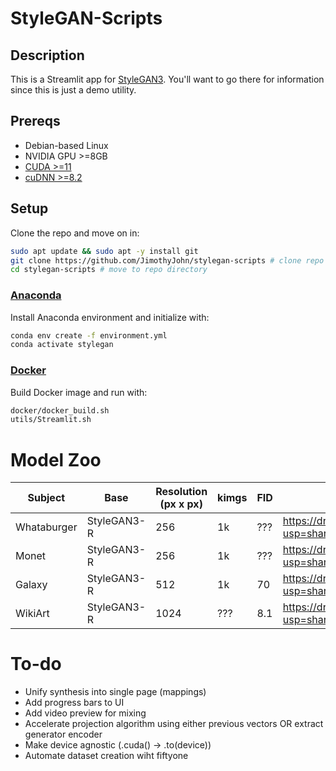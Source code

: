 # StyleGAN-Scripts

## Description

This is a Streamlit app for [StyleGAN3](https://github.com/NVlabs/stylegan3/). You'll want to go there for information since this is just a demo utility.

## Prereqs

- Debian-based Linux
- NVIDIA GPU >=8GB
- [CUDA >=11](https://developer.nvidia.com/cuda-downloads?target_os=Linux)
- [cuDNN >=8.2](https://developer.nvidia.com/cudnn-download-survey)

## Setup

Clone the repo and move on in:

```bash
sudo apt update && sudo apt -y install git
git clone https://github.com/JimothyJohn/stylegan-scripts # clone repo
cd stylegan-scripts # move to repo directory
```

### [Anaconda](https://docs.conda.io/en/latest/miniconda.html#linux-installers)

Install Anaconda environment and initialize with:

```bash
conda env create -f environment.yml
conda activate stylegan
```

### [Docker](https://docs.docker.com/engine/install/ubuntu/)

Build Docker image and run with:

```bash
docker/docker_build.sh
utils/Streamlit.sh
```

# Model Zoo 

|   Subject   |   Base  |   Resolution (px x px)  |   kimgs   |   FID |   Link
|-|-|-|-|-|-|
| Whataburger  |   StyleGAN3-R  |   256 |   1k                  | ???   | https://drive.google.com/file/d/1y6rNQr9lnYNtshQpeL0KvjkDStYwssIc/view?usp=sharing
| Monet |   StyleGAN3-R  |  256 |   1k                  | ???   | https://drive.google.com/file/d/1IKxpWjcuz0BWSaswyeXdUcC3ZCQxzCWM/view?usp=sharing
| Galaxy |   StyleGAN3-R  | 512 |   1k                  | 70   | https://drive.google.com/file/d/15QsTVf5CQhQqjWqq7_EWjFVP1Lgvi3FN/view?usp=sharing
| WikiArt |   StyleGAN3-R  | 1024 |   ???   | 8.1   | https://drive.google.com/file/d/18MOpwTMJsl_Z17q-wQVnaRLCUFZYSNkj/view?usp=sharing

# To-do

- Unify synthesis into single page (mappings)
- Add progress bars to UI
- Add video preview for mixing
- Accelerate projection algorithm using either previous vectors OR extract generator encoder
- Make device agnostic (.cuda() -> .to(device))
- Automate dataset creation wiht fiftyone
